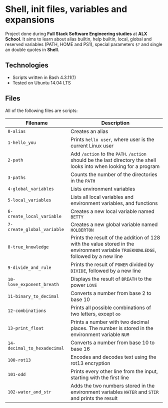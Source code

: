 # Shell, init files, variables and expansions

Project done during **Full Stack Software Engineering studies** at **ALX School**. It aims to learn about alias builtin, help builtin, local, global and reserved variables (PATH, HOME and PS1), special parameters `$?` and single an double quotes in **Shell**.

## Technologies
* Scripts written in Bash 4.3.11(1)
* Tested on Ubuntu 14.04 LTS

## Files
All of the following files are scripts:

| Filename | Description |
| -------- | ----------- |
| `0-alias` | Creates an alias |         
| `1-hello_you` | Prints `hello user`, where user is the current Linux user |
| `2-path` | Add `/action` to the `PATH`. `/action` should be the last directory the shell looks into when looking for a program |
| `3-paths` | Counts the number of the directories in the `PATH` |
| `4-global_variables` | Lists environment variables |
| `5-local_variables` | Lists all local variables and environment variables, and functions |
| `6-create_local_variable` | Creates a new local variable named `BETTY` |
| `7-create_global_variable` | Creates a new global variable named `HOLBERTON` |
| `8-true_knowledge` | Prints the result of the addition of 128 with the value stored in the environment variable `TRUEKNOWLEDGE`, followed by a new line |              
| `9-divide_and_rule` | Prints the result of `POWER` divided by `DIVIDE`, followed by a new line |
| `10-love_exponent_breath` | Displays the result of `BREATH` to the power `LOVE` |
| `11-binary_to_decimal` | Converts a number from base 2 to base 10 |
| `12-combinations` | Prints all possible combinations of two letters, except `oo` |
| `13-print_float` | Prints a number with two decimal places. The number is stored in the environment variable `NUM` |
| `14-decimal_to_hexadecimal` | Converts a number from base 10 to base 16 |
| `100-rot13` | Encodes and decodes text using the rot13 encryption |
| `101-odd` | Prints every other line from the input, starting with the first line |
| `102-water_and_str` | Adds the two numbers stored in the environment variables `WATER` and `STIR` and prints the result |


